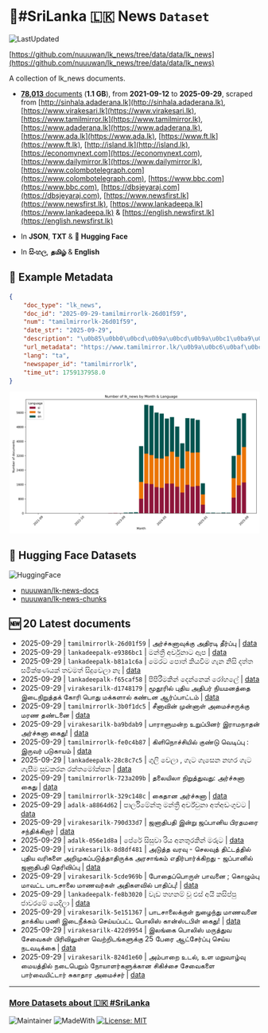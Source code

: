 # 📄#SriLanka 🇱🇰 News `Dataset`

![LastUpdated](https://img.shields.io/badge/last_updated-2025--09--29_15:06:27-green)

[https://github.com/nuuuwan/lk_news/tree/data/data/lk_news](https://github.com/nuuuwan/lk_news/tree/data/data/lk_news)

A collection of lk_news documents.

- [**78,013** documents](https://github.com/nuuuwan/lk_news/tree/data/data/lk_news) (**1.1 GB**), from **2021-09-12** to **2025-09-29**, scraped from [http://sinhala.adaderana.lk](http://sinhala.adaderana.lk), [https://www.virakesari.lk](https://www.virakesari.lk), [https://www.tamilmirror.lk](https://www.tamilmirror.lk), [https://www.adaderana.lk](https://www.adaderana.lk), [https://www.ada.lk](https://www.ada.lk), [https://www.ft.lk](https://www.ft.lk), [http://island.lk](http://island.lk), [https://economynext.com](https://economynext.com), [https://www.dailymirror.lk](https://www.dailymirror.lk), [https://www.colombotelegraph.com](https://www.colombotelegraph.com), [https://www.bbc.com](https://www.bbc.com), [https://dbsjeyaraj.com](https://dbsjeyaraj.com), [https://www.newsfirst.lk](https://www.newsfirst.lk), [https://www.lankadeepa.lk](https://www.lankadeepa.lk) & [https://english.newsfirst.lk](https://english.newsfirst.lk)

- In **JSON**, **TXT** & **🤗 Hugging Face**

- In **සිංහල**, **தமிழ்** & **English**

## 📝 Example Metadata

```json
{
    "doc_type": "lk_news",
    "doc_id": "2025-09-29-tamilmirrorlk-26d01f59",
    "num": "tamilmirrorlk-26d01f59",
    "date_str": "2025-09-29",
    "description": "\u0b85\u0bb0\u0bcd\u0b9a\u0bcd\u0b9a\u0bc1\u0ba9\u0bbe\u0bb5\u0bc1\u0b95\u0bcd\u0b95\u0bc1 \u0b85\u0ba4\u0bbf\u0bb0\u0b9f\u0bbf \u0ba4\u0bc0\u0bb0\u0bcd\u0baa\u0bcd\u0baa\u0bc1",
    "url_metadata": "https://www.tamilmirror.lk/\u0b9a\u0bc6\u0baf\u0bcd\u0ba4\u0bbf\u0b95\u0bb3\u0bcd/\u0b85\u0bb0\u0bcd\u0b9a\u0bcd\u0b9a\u0bc1\u0ba9\u0bbe\u0bb5\u0bc1\u0b95\u0bcd\u0b95\u0bc1-\u0b85\u0ba4\u0bbf\u0bb0\u0b9f\u0bbf-\u0ba4\u0bc0\u0bb0\u0bcd\u0baa\u0bcd\u0baa\u0bc1/175-365481",
    "lang": "ta",
    "newspaper_id": "tamilmirrorlk",
    "time_ut": 1759137958.0
}
```

![Chart](https://raw.githubusercontent.com/nuuuwan/lk_news/refs/heads/data/data/lk_news/docs_by_month_and_lang.png)

## 🤗 Hugging Face Datasets

![HuggingFace](https://img.shields.io/badge/-HuggingFace-FDEE21?style=for-the-badge&logo=HuggingFace)

- [nuuuwan/lk-news-docs](https://huggingface.co/datasets/nuuuwan/lk-news-docs)
- [nuuuwan/lk-news-chunks](https://huggingface.co/datasets/nuuuwan/lk-news-chunks)

## 🆕 20 Latest documents

- 2025-09-29 | `tamilmirrorlk-26d01f59` | அர்ச்சுனாவுக்கு அதிரடி தீர்ப்பு | [data](https://github.com/nuuuwan/lk_news/tree/data/data/lk_news/2020s/2025/2025-09-29-tamilmirrorlk-26d01f59)
- 2025-09-29 | `lankadeepalk-e9386bc1` | මන්ත්‍රී අර්චුනාට ඇප | [data](https://github.com/nuuuwan/lk_news/tree/data/data/lk_news/2020s/2025/2025-09-29-lankadeepalk-e9386bc1)
- 2025-09-29 | `lankadeepalk-b81a1c6a` | මෙරට  පොත් කියවීම ගැන නිසි  දත්ත   සමික්ෂණයක් තවමත් සිදුවෙලා නෑ | [data](https://github.com/nuuuwan/lk_news/tree/data/data/lk_news/2020s/2025/2025-09-29-lankadeepalk-b81a1c6a)
- 2025-09-29 | `lankadeepalk-f65caf58` | පිපිරීමකින් දෙන්නෙක් රෝහලේ | [data](https://github.com/nuuuwan/lk_news/tree/data/data/lk_news/2020s/2025/2025-09-29-lankadeepalk-f65caf58)
- 2025-09-29 | `virakesarilk-d1748179` | மூதூரில் புதிய அதிபர் நியமனத்தை இடைநிறுத்தக் கோரி பொது மக்களால் கண்டன ஆர்ப்பாட்டம் | [data](https://github.com/nuuuwan/lk_news/tree/data/data/lk_news/2020s/2025/2025-09-29-virakesarilk-d1748179)
- 2025-09-29 | `tamilmirrorlk-3b0f1dc5` | சீனாவின் முன்னாள் அமைச்சருக்கு மரண தண்டனை | [data](https://github.com/nuuuwan/lk_news/tree/data/data/lk_news/2020s/2025/2025-09-29-tamilmirrorlk-3b0f1dc5)
- 2025-09-29 | `virakesarilk-ba9bdab9` | பாராளுமன்ற உறுப்பினர் இராமநாதன் அர்ச்சுனா கைது! | [data](https://github.com/nuuuwan/lk_news/tree/data/data/lk_news/2020s/2025/2025-09-29-virakesarilk-ba9bdab9)
- 2025-09-29 | `tamilmirrorlk-fe0c4b87` | கிளிநொச்சியில் குண்டு வெடிப்பு : இருவர் படுகாயம் | [data](https://github.com/nuuuwan/lk_news/tree/data/data/lk_news/2020s/2025/2025-09-29-tamilmirrorlk-fe0c4b87)
- 2025-09-29 | `lankadeepalk-28c8c7c5` | ගුලි වෙලා , ගැට ගැසෙන නහර ගැට ගැසීම  සුවකරන රක්තමෝක්ෂන | [data](https://github.com/nuuuwan/lk_news/tree/data/data/lk_news/2020s/2025/2025-09-29-lankadeepalk-28c8c7c5)
- 2025-09-29 | `tamilmirrorlk-723a209b` | தலையிலா நிறுத்துவது: அர்ச்சுனா கைது | [data](https://github.com/nuuuwan/lk_news/tree/data/data/lk_news/2020s/2025/2025-09-29-tamilmirrorlk-723a209b)
- 2025-09-29 | `tamilmirrorlk-329c148c` | கைதான அர்ச்சுனா | [data](https://github.com/nuuuwan/lk_news/tree/data/data/lk_news/2020s/2025/2025-09-29-tamilmirrorlk-329c148c)
- 2025-09-29 | `adalk-a8864d62` | පාර්ලිමේන්තු මන්ත්‍රී අර්ච්චුනා අත්අඩංගුවට | [data](https://github.com/nuuuwan/lk_news/tree/data/data/lk_news/2020s/2025/2025-09-29-adalk-a8864d62)
- 2025-09-29 | `virakesarilk-790d33d7` | ஜனாதிபதி இன்று ஜப்பானிய பிரதமரை சந்திக்கிறார் | [data](https://github.com/nuuuwan/lk_news/tree/data/data/lk_news/2020s/2025/2025-09-29-virakesarilk-790d33d7)
- 2025-09-29 | `adalk-056e1d8a` | පේරේ සිසුවා රිය අනතුරකින් මරුට | [data](https://github.com/nuuuwan/lk_news/tree/data/data/lk_news/2020s/2025/2025-09-29-adalk-056e1d8a)
- 2025-09-29 | `virakesarilk-8d8df481` | அடுத்த வரவு - செலவுத் திட்டத்தில் புதிய வரிகளை அறிமுகப்படுத்தாதிருக்க அரசாங்கம் எதிர்பார்க்கிறது - ஜப்பானில் ஜனாதிபதி  தெரிவிப்பு | [data](https://github.com/nuuuwan/lk_news/tree/data/data/lk_news/2020s/2025/2025-09-29-virakesarilk-8d8df481)
- 2025-09-29 | `virakesarilk-5cde969b` | போதைப்பொருள் பாவனை ; கொழும்பு மாவட்ட பாடசாலை மாணவர்கள் அதிகளவில் பாதிப்பு! | [data](https://github.com/nuuuwan/lk_news/tree/data/data/lk_news/2020s/2025/2025-09-29-virakesarilk-5cde969b)
- 2025-09-29 | `lankadeepalk-fe8b3020` | වැඩ තහනම් වූ එස් අයි කසිප්පු ජාවරමේ යෙදිලා | [data](https://github.com/nuuuwan/lk_news/tree/data/data/lk_news/2020s/2025/2025-09-29-lankadeepalk-fe8b3020)
- 2025-09-29 | `virakesarilk-5e151367` | பாடசாலைக்குள் நுழைந்து மாணவனை தாக்கிய பணி இடைநீக்கம் செய்யப்பட்ட பொலிஸ் கான்ஸ்டபிள் கைது! | [data](https://github.com/nuuuwan/lk_news/tree/data/data/lk_news/2020s/2025/2025-09-29-virakesarilk-5e151367)
- 2025-09-29 | `virakesarilk-422d9954` | இலங்கை பொலிஸ் மருத்துவ சேவைகள் பிரிவிலுள்ள வெற்றிடங்களுக்கு 25 பேரை ஆட்சேர்ப்பு செய்ய நடவடிக்கை | [data](https://github.com/nuuuwan/lk_news/tree/data/data/lk_news/2020s/2025/2025-09-29-virakesarilk-422d9954)
- 2025-09-29 | `virakesarilk-824d1e60` | அம்பாறை உடல், உள மறுவாழ்வு மையத்தில் நடைபெறும் நோயாளர்களுக்கான சிகிச்சை சேவைகளை பார்வையிட்டார் சுகாதார அமைச்சர் | [data](https://github.com/nuuuwan/lk_news/tree/data/data/lk_news/2020s/2025/2025-09-29-virakesarilk-824d1e60)

---

### [More Datasets about 🇱🇰 #SriLanka](https://github.com/nuuuwan/lk_datasets)

![Maintainer](https://img.shields.io/badge/maintainer-nuuuwan-red)
![MadeWith](https://img.shields.io/badge/made_with-python-blue)
[![License: MIT](https://img.shields.io/badge/License-MIT-yellow.svg)](https://opensource.org/licenses/MIT)
